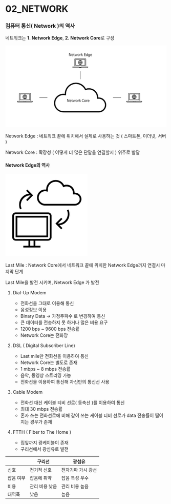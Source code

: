 # 02_NETWORK



### 컴퓨터 통신( Network )의 역사

네트워크는 **1. Network Edge**, **2. Network Core**로 구성

![image-20220313134236439](02_network.assets/image-20220313134236439.png)

Network Edge : 네트워크 끝에 위치해서 실제로 사용하는 것 ( 스마트폰, 이더넷, 서버 )

Network Core : 확장성 ( 어떻게 더 많은 단말을 연결할지 ) 위주로 발달



#### Network Edge의 역사

<img src="02_network.assets/image-20220313191045722.png" alt="image-20220313191045722" style="zoom: 67%;" />

Last Mile : Network Core에서 네트워크 끝에 위치한 Network Edge까지 연결시 마지막 단계

Last Mile을 발전 시키며, Network Edge 가 발전



1.  Dial-Up Modem

	- 전화선을 그대로 이용해 통신
	- 음성정보 이용
	- Binary Data -> 가청주파수 로 변경하여 통신
	- 큰 데이터를 전송하지 못 하거나 많은 비용 요구
	- 1200 bps ~ 9600 bps 전송률 
	- Network Core는 전화망



2.  DSL (  Digital Subscriber Line)

	- Last mile만 전화선을 이용하여 통신 
	- Network Core는 별도로 존재
	- 1 mbps ~ 8 mbps 전송률
	- 음악, 동영상 스트리밍 가능
	- 전화선을 이용하여 통신해 자신만의 통신선 사용



3. Cable Modem

	- 전화선 대신 케이블 티비 선로( 동축선 )를 이용하여 통신
	- 최대 30 mbps 전송률
	- 혼자 쓰는 전화선로에 비해 같이 쓰는 케이블 티비 선로가 data 전송률이 떨어지는 경우가 존재



4. FTTH ( Fiber to The Home )

	- 집앞까지 광케이블이 존재
	- 구리선에서 광섬유로 발전

|           | 구리선         | 광섬유             |
| --------- | -------------- | ------------------ |
| 신호      | 전기적 신호    | 전자기파 가시 광선 |
| 잡음 여부 | 잡음에 취약    | 잡음 특성 우수     |
| 비용      | 관리 비용 낮음 | 관리 비용 높음     |
| 대역폭    | 낮음           | 높음               |

